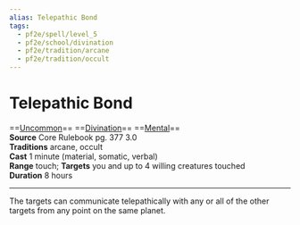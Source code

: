 ```yaml
---
alias: Telepathic Bond
tags:
  - pf2e/spell/level_5
  - pf2e/school/divination
  - pf2e/tradition/arcane
  - pf2e/tradition/occult
---
```


# Telepathic Bond

==[Uncommon](../../../Traits/Uncommon.md)== ==[Divination](../../../Traits/Divination.md)== ==[Mental](../../../Traits/Mental.md)==  
__Source__ Core Rulebook pg. 377 3.0  
**Traditions** arcane, occult  
**Cast** 1 minute (material, somatic, verbal)  
**Range** touch; **Targets** you and up to 4 willing creatures touched  
**Duration** 8 hours

---

The targets can communicate telepathically with any or all of the other targets from any point on the same planet.
